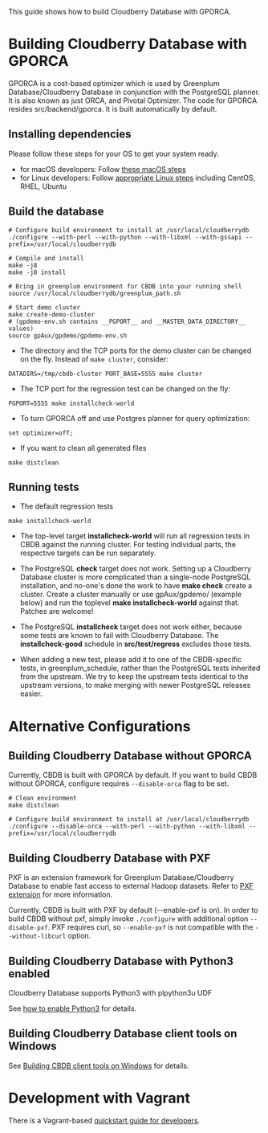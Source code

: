 <!-- For a better file structure, we moved this guide from original
Greenplum Database READE.md here. Thanks all the original writers.-->

This guide shows how to build Cloudberry Database with GPORCA.

# Building Cloudberry Database with GPORCA

GPORCA is a cost-based optimizer which is used by Greenplum
Database/Cloudberry Database in conjunction with the PostgreSQL
planner. It is also known as just ORCA, and Pivotal Optimizer. The
code for GPORCA resides src/backend/gporca. It is built automatically
by default.

## Installing dependencies

Please follow these steps for your OS to get your system ready.

- for macOS developers: Follow [these macOS steps](README.macOS.md)
- for Linux developers: Follow [appropriate Linux
  steps](README.Linux.md) including CentOS, RHEL, Ubuntu

## Build the database

```
# Configure build environment to install at /usr/local/cloudberrydb
./configure --with-perl --with-python --with-libxml --with-gssapi --prefix=/usr/local/cloudberrydb

# Compile and install
make -j8
make -j8 install

# Bring in greenplum environment for CBDB into your running shell
source /usr/local/cloudberrydb/greenplum_path.sh

# Start demo cluster
make create-demo-cluster
# (gpdemo-env.sh contains __PGPORT__ and __MASTER_DATA_DIRECTORY__ values)
source gpAux/gpdemo/gpdemo-env.sh
```

- The directory and the TCP ports for the demo cluster can be changed on the fly.
Instead of `make cluster`, consider:

```
DATADIRS=/tmp/cbdb-cluster PORT_BASE=5555 make cluster
```

- The TCP port for the regression test can be changed on the fly:

```
PGPORT=5555 make installcheck-world
```

- To turn GPORCA off and use Postgres planner for query optimization:
```
set optimizer=off;
```

- If you want to clean all generated files
```
make distclean
```

## Running tests

* The default regression tests

```
make installcheck-world
```

* The top-level target __installcheck-world__ will run all regression
  tests in CBDB against the running cluster. For testing individual
  parts, the respective targets can be run separately.

* The PostgreSQL __check__ target does not work. Setting up a
  Cloudberry Database cluster is more complicated than a single-node
  PostgreSQL installation, and no-one's done the work to have __make
  check__ create a cluster. Create a cluster manually or use
  gpAux/gpdemo/ (example below) and run the toplevel __make
  installcheck-world__ against that. Patches are welcome!

* The PostgreSQL __installcheck__ target does not work either, because
  some tests are known to fail with Cloudberry Database. The
  __installcheck-good__ schedule in __src/test/regress__ excludes
  those tests.

* When adding a new test, please add it to one of the CBDB-specific tests,
  in greenplum_schedule, rather than the PostgreSQL tests inherited from the
  upstream. We try to keep the upstream tests identical to the upstream
  versions, to make merging with newer PostgreSQL releases easier.

# Alternative Configurations

## Building Cloudberry Database without GPORCA

Currently, CBDB is built with GPORCA by default. If you want to build CBDB
without GPORCA, configure requires `--disable-orca` flag to be set.

```
# Clean environment
make distclean

# Configure build environment to install at /usr/local/cloudberrydb
./configure --disable-orca --with-perl --with-python --with-libxml --prefix=/usr/local/cloudberrydb
```

## Building Cloudberry Database with PXF

PXF is an extension framework for Greenplum Database/Cloudberry
Database to enable fast access to external Hadoop datasets. Refer to
[PXF extension](../gpcontrib/pxf/README.md) for more information.

Currently, CBDB is built with PXF by default (--enable-pxf is on).
In order to build CBDB without pxf, simply invoke `./configure` with additional option `--disable-pxf`.
PXF requires curl, so `--enable-pxf` is not compatible with the `--without-libcurl` option.

## Building Cloudberry Database with Python3 enabled

Cloudberry Database supports Python3 with plpython3u UDF

See [how to enable Python3](../src/pl/plpython/README.md) for details.

## Building Cloudberry Database client tools on Windows

See [Building CBDB client tools on Windows](README.Windows.md) for details.

# Development with Vagrant

There is a Vagrant-based [quickstart guide for developers](../src/tools/vagrant/README.md).
